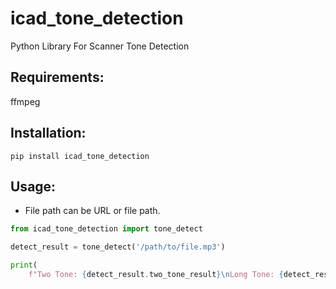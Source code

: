 # icad_tone_detection
Python Library For Scanner Tone Detection

## Requirements:
ffmpeg

## Installation:
`pip install icad_tone_detection`

## Usage:
- File path can be URL or file path.

```python
from icad_tone_detection import tone_detect

detect_result = tone_detect('/path/to/file.mp3')

print(
    f"Two Tone: {detect_result.two_tone_result}\nLong Tone: {detect_result.two_tone_result.long_tone_result}\nHigh Low: {detect_result.hi_low_result}")
```